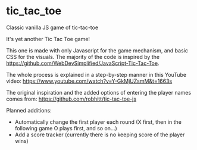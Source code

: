 # tic_tac_toe
Classic vanilla JS game of tic-tac-toe

It's yet another Tic Tac Toe game!

This one is made with only Javascript for the game mechanism, and basic CSS for the visuals.
The majority of the code is inspired by the https://github.com/WebDevSimplified/JavaScript-Tic-Tac-Toe.

The whole process is explained in a step-by-step manner in this YouTube video: https://www.youtube.com/watch?v=Y-GkMjUZsmM&t=1663s

The original inspiration and the added options of entering the player names comes from: https://github.com/robhitt/tic-tac-toe-js

Planned additions:
- Automatically change the first player each round (X first, then in the following game O plays first, and so on...)
- Add a score tracker (currently there is no keeping score of the player wins)
